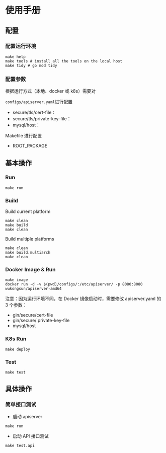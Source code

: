 # 使用手册

## 配置

### 配置运行环境

```shell
make help
make tools # install all the tools on the local host
make tidy # go mod tidy
```

### 配置参数

根据运行方式（本地、docker 或 k8s）需要对

 `configs/apiserver.yaml`进行配置

- secure/tls/cert-file：
- secure/tls/private-key-file：
- mysql/host：

Makefile 进行配置

- ROOT_PACKAGE

## 基本操作

### Run

```shell
make run
```

### Build

Build current platform

```shell
make clean
make build
make clean
```

Build multiple platforms

```shell
make clean
make build.multiarch
make clean
```

### Docker Image & Run

```shell
make image
docker run -d -v $(pwd)/configs/:/etc/apiserver/ -p 8080:8080 wukongsun/apiserver-amd64
```

注意：因为运行环境不同，在 Docker 镜像启动时，需要修改 apiserver.yaml 的 3 个参数：

- gin/secure/cert-file
- gin/secure/ private-key-file
- mysql/host

### K8s Run

```shell
make deploy
```

### Test

```shell
make test
```

## 具体操作

### 简单接口测试

- 启动 apiserver

```shell
make run
```

- 启动 API 接口测试

```shell
make test.api
```



